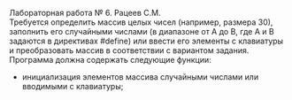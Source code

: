 Лабораторная работа № 6. Рацеев С.М.<br/>
Требуется определить массив целых чисел (например, размера 30), заполнить его случайными числами (в диапазоне от А до В, где А и В задаются в директивах #define) или ввести его элементы с клавиатуры и преобразовать массив в соответствии с вариантом задания.<br/>
Программа должна содержать следующие функции:<br/>
- инициализация элементов массива случайными числами или вводимыми с клавиатуры;
